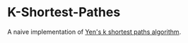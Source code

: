 # K-Shortest-Pathes
A naive implementation of [Yen's k shortest paths algorithm](https://en.wikipedia.org/wiki/Yen%27s_algorithm#:~:text=Yen's%20algorithm%20computes%20single-source,deviations%20of%20the%20best%20path.).

